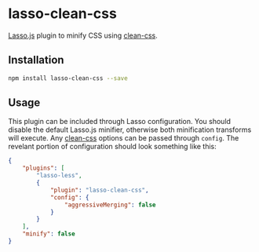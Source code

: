 # lasso-clean-css

[Lasso.js](https://github.com/lasso-js/lasso) plugin to minify CSS using 
[clean-css](https://github.com/jakubpawlowicz/clean-css).


## Installation

```bash
npm install lasso-clean-css --save
```

## Usage

This plugin can be included through Lasso configuration. You should disable the default Lasso.js minifier, 
otherwise both minification transforms will execute. Any [clean-css](https://github.com/jakubpawlowicz/clean-css) 
options can be passed through `config`. The revelant portion of configuration should look something like this:

```json
{
    "plugins": [
        "lasso-less",
        {
            "plugin": "lasso-clean-css",
            "config": {
                "aggressiveMerging": false
            }
        }
    ],
    "minify": false
}
```
